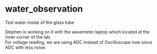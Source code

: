 # water_observation
Test water inside of the glass tube  

Stephen is working on it with the wavemeter laptop which located at the inner corner of the lab.  
For voltage reading, we are using ADC instead of Oscilloscope now since ADC with less noise.  
